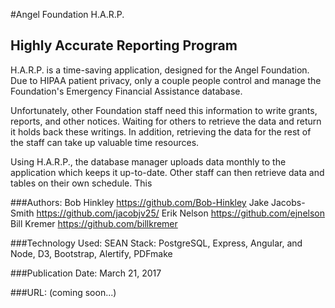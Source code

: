 #Angel Foundation H.A.R.P.
##  Highly Accurate Reporting Program

H.A.R.P. is a time-saving application, designed for the Angel Foundation.  Due to HIPAA patient privacy, only a couple people control and manage the Foundation's Emergency Financial Assistance database.

Unfortunately, other Foundation staff need this information to write grants, reports, and other notices.  Waiting for others to retrieve the data and return it holds back these writings.  In addition, retrieving the data for the rest of the staff can take up valuable time resources.

Using H.A.R.P., the database manager uploads data monthly to the application which keeps it up-to-date.  Other staff can then retrieve data and tables on their own schedule.  This



###Authors:
Bob Hinkley https://github.com/Bob-Hinkley
Jake Jacobs-Smith https://github.com/jacobjv25/
Erik Nelson https://github.com/ejnelson
Bill Kremer https://github.com/billkremer

###Technology Used:
SEAN Stack: PostgreSQL, Express, Angular, and Node, D3, Bootstrap, Alertify, PDFmake

###Publication Date:
March 21, 2017

###URL: (coming soon...)
